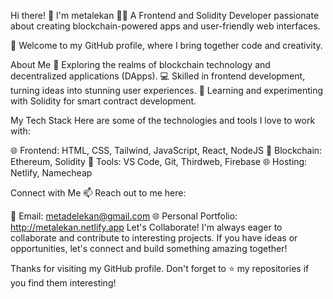Hi there! 👋 I'm metalekan
👨‍💻 A Frontend and Solidity Developer passionate about creating blockchain-powered apps and user-friendly web interfaces.

🌟 Welcome to my GitHub profile, where I bring together code and creativity.

About Me
🚀 Exploring the realms of blockchain technology and decentralized applications (DApps).
💻 Skilled in frontend development, turning ideas into stunning user experiences.
🤖 Learning and experimenting with Solidity for smart contract development.

My Tech Stack
Here are some of the technologies and tools I love to work with:

🌐 Frontend: HTML, CSS, Tailwind, JavaScript, React, NodeJS
📝 Blockchain: Ethereum, Solidity
🚀 Tools: VS Code, Git, Thirdweb, Firebase
🌐 Hosting: Netlify, Namecheap

Connect with Me
📫 Reach out to me here:

📧 Email: metadelekan@gmail.com
🌐 Personal Portfolio: http://metalekan.netlify.app
Let's Collaborate!
I'm always eager to collaborate and contribute to interesting projects. If you have ideas or opportunities, let's connect and build something amazing together!

Thanks for visiting my GitHub profile. Don't forget to ⭐️ my repositories if you find them interesting!

